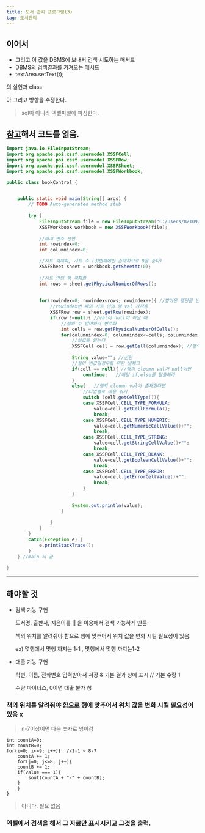 ```yaml
---
title: 도서 관리 프로그램(3)
tag: 도서관리
---
```




## 이어서

+ 그리고 이 값을 DBMS에 보내서 검색 시도하는 매서드
+ DBMS의 검색결과를 가져오는 메서드
+ textArea.setText(t);

의 실현과 class

아 그리고 방향을 수정한다.

> sql이 아니라 엑셀파일에 파싱한다.

## [참고](https://huskdoll.tistory.com/890)해서 코드를 읽음.

```JAVA
import java.io.FileInputStream;
import org.apache.poi.xssf.usermodel.XSSFCell;
import org.apache.poi.xssf.usermodel.XSSFRow;
import org.apache.poi.xssf.usermodel.XSSFSheet;
import org.apache.poi.xssf.usermodel.XSSFWorkbook;

public class bookControl {


	public static void main(String[] args) {
		// TODO Auto-generated method stub
		
		try {
            FileInputStream file = new FileInputStream("C:/Users/82109/Documents/GitHub/bookControl/UI/bookList.xlsx");
            XSSFWorkbook workbook = new XSSFWorkbook(file);
            
            //매개 변수 선언
            int rowindex=0;
            int columnindex=0;

            //시트 객체화, 시트 수 (첫번째에만 존재하므로 0을 준다)
            XSSFSheet sheet = workbook.getSheetAt(0);
            
            //시트 안의 행 객체화
            int rows = sheet.getPhysicalNumberOfRows();
            
            
            for(rowindex=0; rowindex<rows; rowindex++){	//받아온 행만큼 반복
                //rowindex번 째의 시트 안의 행 val 가져옴
                XSSFRow row = sheet.getRow(rowindex);
                if(row !=null){	//val이 null이 아닐 때
                    //셀의 수 받아와서 변수화
                    int cells = row.getPhysicalNumberOfCells();
                    for(columnindex=0; columnindex<=cells; columnindex++){ //받아온 cloumn 만큼 반복
                        //셀값을 읽는다
                        XSSFCell cell = row.getCell(columnindex); //행의 column val을 가져옴
                        
                        String value=""; //선언
                        //셀이 빈값일경우를 위한 널체크
                        if(cell == null){ //행의 cloumn val가 null이면
                            continue;	//해당 if,else를 탈출해라
                        }
                        else{	//행의 cloumn val가 존재한다면
                            //타입별로 내용 읽기
                            switch (cell.getCellType()){
                            case XSSFCell.CELL_TYPE_FORMULA:
                                value=cell.getCellFormula();
                                break;
                            case XSSFCell.CELL_TYPE_NUMERIC:
                                value=cell.getNumericCellValue()+"";
                                break;
                            case XSSFCell.CELL_TYPE_STRING:
                                value=cell.getStringCellValue()+"";
                                break;
                            case XSSFCell.CELL_TYPE_BLANK:
                                value=cell.getBooleanCellValue()+"";
                                break;
                            case XSSFCell.CELL_TYPE_ERROR:
                                value=cell.getErrorCellValue()+"";
                                break;
                            }
                        }
                        
                        System.out.println(value);
                    }
 
                }
            }
		}
		catch(Exception e) {
			e.printStackTrace();
		}
	} //main 의 끝

}

```



---

## 해야할 것

+ 검색 기능 구현

  도서명, 출판사, 지은이를 || 을 이용해서 검색 가능하게 만듬.

  책의 위치를 알려줘야 함으로 행에 맞추어서 위치 값을 변화 시킬 필요성이 있음.

  ex) 몇행에서 몇행 까지는 1-1 , 몇행에서 몇행 까지는1-2

+ 대출 기능 구현

  학번, 이름, 전화번호 입력받아서 저장 & 기본 결과 창에 표시  // 기본 수량 1

  수량 마이너스, 0이면 대출 불가 창

### 책의 위치를 알려줘야 함으로 행에 맞추어서 위치 값을 변화 시킬 필요성이 있음  x

> n-7이상이면 다음 숫자로 넘어감

```
int countA=0;
int countB=0;
for(i=0; i<=9; i++){  //1-1 ~ 8-7
	countA += 1;
	for(j=0; j<=8; j++){
	countB += 1;
	if(value === 1){
		sout(countA + "-" + countB);
	}
	}
}
```

> 아니다. 필요 없음

### 엑셀에서 검색을 해서 그 자료만 표시시키고 그것을 출력.

